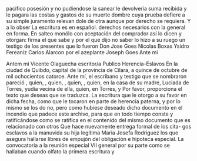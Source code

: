 pacifico posesión y no pudiendose la sanear le devolvería suma recibida y le pagara las costas y gastos de su muerte dombre cuya prueba defiere a su simple juramento relevan dole de otra aunque por derecho se requiera. Y a lo obser
La escritura es en español.
derechos necesarios con la general en forma. En salteo monólo con aceptación del comprador así lo dicen y otorgan: firma el que sabe y por el que dijo no saber lo hizo a su ruego un testigo de los presentes que lo fueron Don
Jose Goes
Nicolas Boxas
Ysidro Fereaniz
Carlos Alarcon
por el azeplante
Joseph Goes
Ante mi

Antem mi Vicente Olaguecha
escritor/a Publico
Herencia-Eslavos
En la ciudad de Quibdo, capital de la provincia de Cilara, a quince de octubre de mil ochocientos catorce. Ante mí, el escribano y testigo que se nombraron pareció , quien, , quien, , quien, , quien, en la casa de su madre, Luciada de Torres, yudía vecina de ella, quien, en Torres, y
Por favor, proporciona el texto que deseas que se traduzca.
La escritura que le otorgo a su favor en dicha fecha, como que le tocaron en parte de herencia paterna, y por lo mismo se los do
no, pero como hubiese deseado dicho documento en el incendio que padece este archivo, para que en todo tiempo conste y ratificándose como se ratifica en el contenido del mismo documento que es relacionado con otros
Que hace nuevamente entrega formal de los cita- gos esclavos a la manuvida su hija legítima Maria Josefa Rodriguez los que asegura hallarse libres de empujón del obligación e hipoteca especial.
La convocatoria a la reunión especial VII general por su parte como se hallaban cuando olfato la primera escritura y